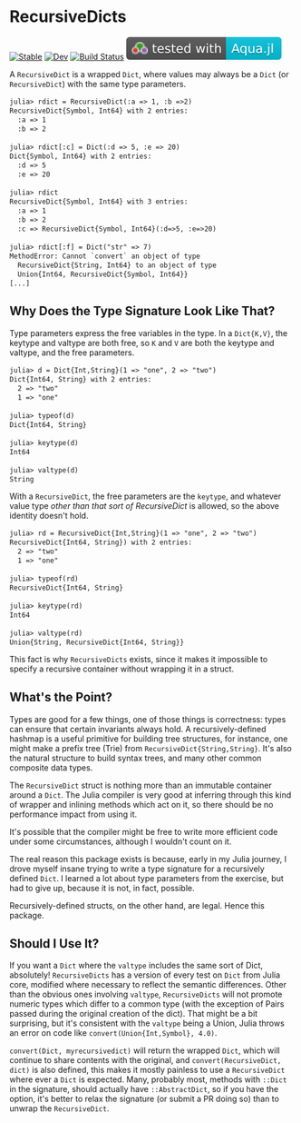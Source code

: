 # RecursiveDicts

[![Stable](https://img.shields.io/badge/docs-stable-blue.svg)](https://mnemnion.github.io/RecursiveDicts.jl/stable/)
[![Dev](https://img.shields.io/badge/docs-dev-blue.svg)](https://mnemnion.github.io/RecursiveDicts.jl/dev/)
[![Build Status](https://github.com/mnemnion/RecursiveDicts.jl/actions/workflows/CI.yml/badge.svg?branch=trunk)](https://github.com/mnemnion/RecursiveDicts.jl/actions/workflows/CI.yml?query=branch%3Atrunk)
[![Aqua](https://raw.githubusercontent.com/JuliaTesting/Aqua.jl/master/badge.svg)](https://github.com/JuliaTesting/Aqua.jl)

A `RecursiveDict` is a wrapped `Dict`, where values may always be a `Dict` (or
`RecursiveDict`) with the same type parameters.

```jldoctest
julia> rdict = RecursiveDict(:a => 1, :b =>2)
RecursiveDict{Symbol, Int64} with 2 entries:
  :a => 1
  :b => 2

julia> rdict[:c] = Dict(:d => 5, :e => 20)
Dict{Symbol, Int64} with 2 entries:
  :d => 5
  :e => 20

julia> rdict
RecursiveDict{Symbol, Int64} with 3 entries:
  :a => 1
  :b => 2
  :c => RecursiveDict{Symbol, Int64}(:d=>5, :e=>20)

julia> rdict[:f] = Dict("str" => 7)
MethodError: Cannot `convert` an object of type
  RecursiveDict{String, Int64} to an object of type
  Union{Int64, RecursiveDict{Symbol, Int64}}
[...]
```

## Why Does the Type Signature Look Like That?

Type parameters express the free variables in the type. In a `Dict{K,V}`, the keytype and
valtype are both free, so `K` and `V` are both the keytype and valtype, and the free parameters.

```jldoctest
julia> d = Dict{Int,String}(1 => "one", 2 => "two")
Dict{Int64, String} with 2 entries:
  2 => "two"
  1 => "one"

julia> typeof(d)
Dict{Int64, String}

julia> keytype(d)
Int64

julia> valtype(d)
String
```

With a `RecursiveDict`, the free parameters are the `keytype`, and whatever value type
_other than that sort of RecursiveDict_ is allowed, so the above identity doesn't hold.

```jldoctest
julia> rd = RecursiveDict{Int,String}(1 => "one", 2 => "two")
RecursiveDict{Int64, String}) with 2 entries:
  2 => "two"
  1 => "one"

julia> typeof(rd)
RecursiveDict{Int64, String}

julia> keytype(rd)
Int64

julia> valtype(rd)
Union{String, RecursiveDict{Int64, String}}
```

This fact is why `RecursiveDicts` exists, since it makes it impossible to specify
a recursive container without wrapping it in a struct.

## What's the Point?

Types are good for a few things, one of those things is correctness: types can ensure
that certain invariants always hold.  A recursively-defined hashmap is a useful
primitive for building tree structures, for instance, one might make a prefix tree (Trie)
from `RecursiveDict{String,String}`.  It's also the natural structure to build syntax
trees, and many other common composite data types.

The `RecursiveDict` struct is nothing more than an immutable container around a `Dict`.
The Julia compiler is very good at inferring through this kind of wrapper and inlining
methods which act on it, so there should be no performance impact from using it.

It's possible that the compiler might be free to write more efficient code under some
circumstances, although I wouldn't count on it.

The real reason this package exists is because, early in my Julia journey, I drove myself
insane trying to write a type signature for a recursively defined `Dict`.  I learned a lot
about type parameters from the exercise, but had to give up, because it is not, in fact,
possible.

Recursively-defined structs, on the other hand, are legal. Hence this package.

## Should I Use It?

If you want a `Dict` where the `valtype` includes the same sort of Dict, absolutely!
`RecursiveDicts` has a version of every test on `Dict` from Julia core, modified where
necessary to reflect the semantic differences.  Other than the obvious ones involving
`valtype`, `RecursiveDicts` will not promote numeric types which differ to a common type
(with the exception of Pairs passed during the original creation of the dict).  That
might be a bit surprising, but it's consistent with the `valtype` being a Union, Julia
throws an error on code like `convert(Union{Int,Symbol}, 4.0)`.

`convert(Dict, myrecursivedict)` will return the wrapped `Dict`, which will continue to
share contents with the original, and `convert(RecursiveDict, dict)` is also defined,
this makes it mostly painless to use a `RecursiveDict` where ever a `Dict` is
expected.  Many, probably most, methods with `::Dict` in the signature, should actually
have `::AbstractDict`, so if you have the option, it's better to relax the signature (or
submit a PR doing so) than to unwrap the `RecursiveDict`.